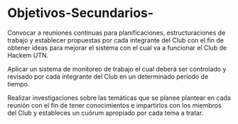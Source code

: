 # Objetivos-Secundarios-

Convocar a reuniones continuas para planificaciones, estructuraciones de trabajo y establecer propuestas por cada integrante del Club con el fin de obtener ideas para mejorar el sistema con el cual va a funcionar el Club de Hackem UTN. 

Aplicar un sistema de monitoreo de trabajo el cual deberá ser controlado y revisado por cada integrante del Club en un determinado periodo de tiempo. 

Realizar investigaciones sobre las temáticas que se planee plantear en cada reunión con el fin de tener conocimientos e impartirlos con los miembros del Club y estableces un cuórum apropiado por cada tema a tratar. 
